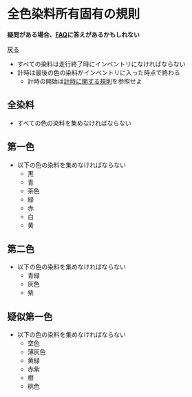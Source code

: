 # 全色染料所有固有の規則

**疑問がある場合、[FAQ](https://www.speedrun.com/mcbe/thread/vdv9t)に答えがあるかもしれない**

[戻る](../README.md)

* すべての染料は走行終了時にインベントリになければならない
* 計時は最後の色の染料がインベントリに入った時点で終わる
    - 計時の開始は[計時に関する規則](../global/README.md#計時に関する規則)を参照せよ

## 全染料

* すべての色の染料を集めなければならない

## 第一色

* 以下の色の染料を集めなければならない
    - 黒
    - 青
    - 茶色
    - 緑
    - 赤
    - 白
    - 黄

## 第二色

* 以下の色の染料を集めなければならない
    - 青緑
    - 灰色
    - 紫

## 疑似第一色

* 以下の色の染料を集めなければならない
    - 空色
    - 薄灰色
    - 黄緑
    - 赤紫
    - 橙
    - 桃色
